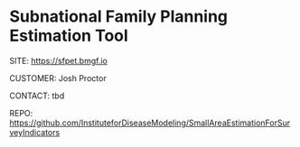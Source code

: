 Subnational Family Planning Estimation Tool
============

SITE: https://sfpet.bmgf.io

CUSTOMER:  Josh Proctor


CONTACT: tbd

REPO:
https://github.com/InstituteforDiseaseModeling/SmallAreaEstimationForSurveyIndicators 
